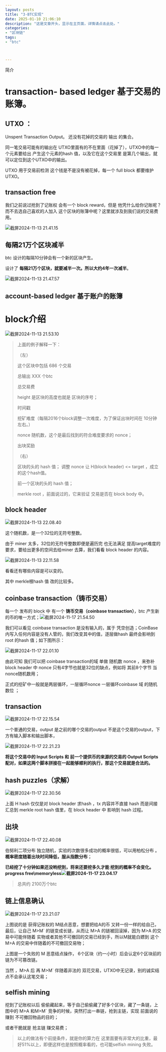 ```yaml
---
layout: posts
title: "3-BTC实现"
date: 2025-01-10 21:06:10
description: "这是文章开头，显示在主页面，详情请点击此处。"
categories: 
- "区块链"
tags:
- "btc"



---
```


简介 <!--more-->



# **transaction- based  ledger** 基于交易的账簿。

## **UTXO** ：

Unspent Transaction Output。 还没有花掉的交易的 输出 的集合。

同一笔交易可能有的输出在 UTXO里面有的不在里面（花掉了），UTXO中的每一个元素要给出 产生这个元素的hash 值，以及它在这个交易里 是第几个输出，就可以定位到这个UTXO中的输出。

UTXO 用于交易前检测 这个钱是不是没有被花掉，每一个 full block 都要维护 UTXO。



## transaction free

我们之前说过抢到了记账权 会有一个 block reward，但是 他凭什么给你记账呢？而不去选自己喜欢的人加入 这个区块的账簿中呢？这里就涉及到我们说的交易费用。

![截屏2024-11-13 21.41.15](3-BTC%E5%AE%9E%E7%8E%B0/%E6%88%AA%E5%B1%8F2024-11-13%2021.41.15.png)



## 每隔21万个区块减半

btc 设计的每隔10分钟会有一个新的区块产生。

设计了 **每隔21万个区块，就要减半一次。所以大约4年一次减半**。

![截屏2024-11-13 21.47.57](3-BTC%E5%AE%9E%E7%8E%B0/%E6%88%AA%E5%B1%8F2024-11-13%2021.47.57.png)





## account-based ledger 基于账户的账簿





# block介绍

![截屏2024-11-13 21.53.10](3-BTC%E5%AE%9E%E7%8E%B0/%E6%88%AA%E5%B1%8F2024-11-13%2021.53.10.png)

> 上面的例子解释一下：
>
> （左）
>
> 这个区块中包括 686 个交易
>
> 总输出 XXX 个btc
>
> 总交易费
>
> height 是区块的高度也就是 区块的序号；
>
> 时间戳
>
> 挖矿难度（每隔2016个block调整一次难度，为了保证出块时间在 10分钟左右。）
>
> nonce 随机数，这个是最后找到的符合难度要求的 nonce；
>
> 出块奖励
>
> （右）
>
> 区块的头的 hash 值； 调整 nonce 让 H(block header) <= target ，成立的这个hash值。
>
> 前一个区块的头的 hash 值；
>
> merkle root ，前面说过的，它来验证 交易是否在 block body 中。



## block header

![截屏2024-11-13 22.08.40](3-BTC%E5%AE%9E%E7%8E%B0/%E6%88%AA%E5%B1%8F2024-11-13%2022.08.40.png)

这个随机数，是一个32位的无符号整数。

由于 miner 太多，32位的无符号整数即便是遍历完 也无法满足 提高target难度的要求，要给出更多的空间去给miner 去算，我们看看 block header 的内容。

![截屏2024-11-13 22.11.58](3-BTC%E5%AE%9E%E7%8E%B0/%E6%88%AA%E5%B1%8F2024-11-13%2022.11.58.png)

看看还有哪些内容是可以变的。

 其中 merkle根hash 值 改的比较多。

## coinbase transaction（铸币交易）

每一个 发布的 block 中 有一个 **铸币交易（coinbase transaction）**，btc 产生新的币的唯一方式；![截屏2024-11-17 21.54.50](3-BTC%E5%AE%9E%E7%8E%B0/%E6%88%AA%E5%B1%8F2024-11-17%2021.54.50.png)

我们可以看见 coinbase transaction 是没有输入的，属于 凭空创造；CoinBase 内写入任何内容是没有人管的，我们改变其中的值，逐层做hash 最终会影响到 root 的hash 值；如下图所示：

![截屏2024-11-17 22.01.10](3-BTC%E5%AE%9E%E7%8E%B0/%E6%88%AA%E5%B1%8F2024-11-17%2022.01.10.png)

由此可知 我们可以把 coinbase transaction的域 单做 随机数 nonce ，来弥补block header 中 nonce 只有4字节也就是32位的缺点，例如将 其前8个字节 当 nonce随机数用；

正式的挖矿中一般就是两层循环，一层循环nonce 一层循环coinbase 域 的随机数位 ；



## transaction

![截屏2024-11-17 22.15.54](3-BTC%E5%AE%9E%E7%8E%B0/%E6%88%AA%E5%B1%8F2024-11-17%2022.15.54.png)

一个普通的交易，output 是之前的哪个交易的output 不是这个交易的output，下方有输入脚本和输出脚本，

![截屏2024-11-17 22.21.23](3-BTC%E5%AE%9E%E7%8E%B0/%E6%88%AA%E5%B1%8F2024-11-17%2022.21.23.png)

**将这个交易中的  Input Scripts 和 前一个提供币的来源的交易的 Output Scripts 配对，如果这两个脚本拼接在一起能够顺利的执行，那这个交易就是合法的。**



## hash puzzles（求解）

![截屏2024-11-17 22.30.56](3-BTC%E5%AE%9E%E7%8E%B0/%E6%88%AA%E5%B1%8F2024-11-17%2022.30.56.png)

上面 H hash 仅仅是对 block header 求hash ，tx 内容并不直接 hash 而是间接汇总到 merkle root hash 值里，在 block header 中 影响到 hash 过程。



## 出块

![截屏2024-11-17 22.40.08](3-BTC%E5%AE%9E%E7%8E%B0/%E6%88%AA%E5%B1%8F2024-11-17%2022.40.08.png)

伯努利二项分布 独立随机，实验的次数很多成功的概率很低，可以用柏松分布 。**概率密度随着出块时间降低，服从指数分布**；

**已经挖了十分钟如果还没哟挖到，将来还要挖多久才能 挖到的概率不会变化。progress free\memoryless![截屏2024-11-17 23.04.17](3-BTC%E5%AE%9E%E7%8E%B0/%E6%88%AA%E5%B1%8F2024-11-17%2023.04.17.png)**

> 总共约 2100万个btc



## 链上信息确认

![截屏2024-11-17 23.21.07](3-BTC%E5%AE%9E%E7%8E%B0/%E6%88%AA%E5%B1%8F2024-11-17%2023.21.07.png)

上图说的是 获得记账权的 M结点恶意，想要把给A的币 又转一份一样的给自己，最后，让自己 M>M` 的链变成长链，从而让 M>A 的链被回滚掉，因为 M>A 的交易中可能伴随着 实物或者其他不可撤回的交易已经到手，所以M就能白嫖到 这个 M>A 的交易中伴随着的不可撤回交易物；

上图是一个失败的 M 恶意结点操作， 6个区块（约一小时）后会认定6个区块前的链为不可篡改链。

当然 ，M>A 后 再 M>M` 伴随着非法的 双花交易，UTXO中无记录，别的诚实结点不会承认这笔交易；



## selfish mining

挖到了记账权以后 偷偷藏起来，等于自己偷偷藏了好多个区块，藏了一条链，上图中的 M>A 和M>M` 竞争的时候，突然打出一串链，抢到主链，实现 前面说的  赚到 不可撤回物品的目的；

或者干脆就是 抢主链 赚交易费；

> 以上的做法有个前提条件，就是你的算力在 这里面要有非常大的比重，最好51%以上，即便这样也是按照概率看的，也可能selfish mining 失败。



